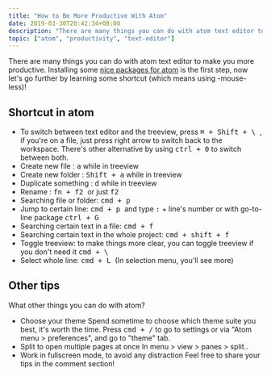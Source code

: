 ```yaml
---
title: "How to Be More Productive With Atom"
date: 2019-03-30T20:42:34+08:00
description: "There are many things you can do with atom text editor to make you more productive"
topic: ["atom", "productivity", "text-editor"]
---
```


There are many things you can do with atom text editor to make you more productive. Installing some [nice packages for atom](/my-atom-recommended-packages/) is the first step, now let's go further by learning some shortcut (which means using -mouse- less)!

## Shortcut in atom

- To switch between text editor and the treeview, press <kbd>⌘ + Shift + \ </kbd>, if you're on a file, just press right arrow to switch back to the workspace. There's other alternative by using <kbd>ctrl + 0</kbd> to switch between both.
- Create new file : <kbd>a</kbd> while in treeview
- Create new folder : <kbd>Shift + a</kbd> while in treeview
- Duplicate something : <kbd>d</kbd> while in treeview
- Rename : <kbd> fn + f2 </kbd> or just <kbd> f2 </kbd>
- Searching file or folder: <kbd> cmd + p</kbd>    
- Jump to certain line: <kbd> cmd + p </kbd> and type <kbd>:</kbd> + line's number or with go-to-line package <kbd> ctrl + G</kbd>
- Searching certain text in a file: <kbd> cmd + f</kbd>
- Searching certain text in the whole project: <kbd> cmd + shift + f</kbd>
- Toggle treeview: to make things more clear, you can toggle treeview if you don't need it <kbd> cmd + \ </kbd>
- Select whole line: <kbd> cmd + L </kbd> (In selection menu, you'll see more)

## Other tips
What other things you can do with atom?
- Choose your theme
Spend sometime to choose which theme suite you best, it's worth the time. Press <kbd>cmd + /</kbd> to go to settings or via "Atom menu > preferences", and go to "theme" tab.
- Split to open multiple pages at once
In menu > view > panes > split..
- Work in fullscreen mode, to avoid any distraction
Feel free to share your tips in the comment section!

